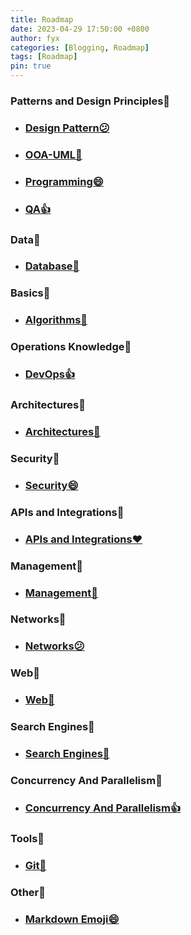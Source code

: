 ```yaml
---
title: Roadmap
date: 2023-04-29 17:50:00 +0800
author: fyx
categories: [Blogging, Roadmap]
tags: [Roadmap]
pin: true
---
```

### Patterns and Design Principles👀️

- ### [Design Pattern😕](https://github.com/fanyixuanf/rhca/tree/main/design-pattern)
- ### [OOA-UML🚀️](https://github.com/fanyixuanf/rhca/tree/main/uml)
- ### [Programming😄 ](https://github.com/fanyixuanf/rhca/tree/main/programming)
- ### [QA👍 ](https://github.com/fanyixuanf/rhca/tree/main/qa)

### Data👀️

- ### [Database🚀️ ](https://github.com/fanyixuanf/rhca/tree/main/database)

### Basics👀️

- ### [Algorithms🎉️](https://github.com/fanyixuanf/rhca/tree/main/algorithms)

### Operations Knowledge👀️

- ### [DevOps👍](https://github.com/fanyixuanf/rhca/tree/main/DevOps)

### Architectures👀️

- ### [Architectures🚀️](https://github.com/fanyixuanf/rhca/tree/main/Architectures)

### Security👀️

- ### [Security😄](https://github.com/fanyixuanf/rhca/tree/main/Security)

### APIs and Integrations👀️

- ### [APIs and Integrations❤](https://github.com/fanyixuanf/rhca/tree/main/APIS)

### Management👀️

- ### [Management🎉️](https://github.com/fanyixuanf/rhca/tree/main/Management)

### Networks👀️

- ### [Networks😕](https://github.com/fanyixuanf/rhca/tree/main/Networks)

### Web👀️

- ### [Web🚀️](https://github.com/fanyixuanf/rhca/tree/main/web)

### Search Engines👀️

- ### [Search Engines🎉️](https://github.com/fanyixuanf/rhca/tree/main/SearchEngines)

### Concurrency And Parallelism👀️

- ### [Concurrency And Parallelism👍](https://github.com/fanyixuanf/rhca/tree/main/ConcurrencyAndParallelism)

### Tools👀️

- ### [Git🚀️](https://github.com/fanyixuanf/learningGit)

### Other👀️

- ### [Markdown Emoji😄](https://github.com/fanyixuanf/rhca/tree/main/markdown)
